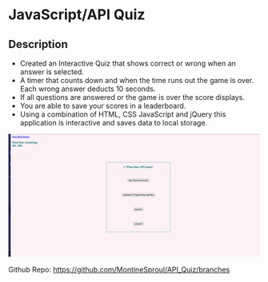 # JavaScript/API Quiz

## Description
- Created an Interactive Quiz that shows correct or wrong when an answer is selected.
- A timer that counts down and when the time runs out the game is over. Each wrong answer deducts 10 seconds.
- If all questions are answered or the game is over the score displays.
- You are able to save your scores in a leaderboard.
- Using a combination of HTML, CSS JavaScript and jQuery this application is interactive and saves data to local storage.

![JavsScript Quiz](./Assets/images/liveApp.png)



Github Repo: https://github.com/MontineSproul/API_Quiz/branches